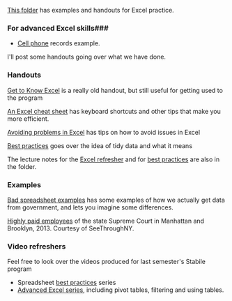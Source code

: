 [This folder](https://github.com/sarahcnyt/stabile/tree/master/xl) has examples and handouts for Excel practice. 

### For advanced Excel skills###
* [Cell phone](cellphones.xlsx?raw=true) records example.

I'll post some handouts going over what we have done.
### Handouts ###

[Get to Know Excel](XLGetKnow.pdf) is a really old handout, but still useful for getting used to the program

[An Excel cheat sheet](macxlcheatsheet.pdf) has keyboard shortcuts and other tips that make you more efficient.

[Avoiding problems in Excel](avoid-xl-problems.pdf) has tips on how to avoid issues in Excel

[Best practices](bestpractices_v2.pdf) goes over the idea of tidy data and what it means

The lecture notes for the [Excel refresher](https://github.com/sarahcnyt/stabile/blob/master/xl/lecturenotes-xlrefresher.md) and for [best practices](https://github.com/sarahcnyt/stabile/blob/master/xl/lecturenotes-tidydata.md) are also in the folder.

### Examples ###

[Bad spreadsheet examples](bad-spreadsheet-examples.xlsx) has some examples of how we actually get data from government, and lets you imagine some differences.

[Highly paid employees](nysupremect-highpayroll-nybrooklyn.xlsx) of the state Supreme Court in Manhattan and Brooklyn, 2013. Courtesy of SeeThroughNY.

### Video refreshers ###
Feel free to look over the videos produced for last semester's Stabile program

* Spreadsheet [best practices](https://www.youtube.com/playlist?list=PL-Je9dqyEF8YS7Cy8BppKg5zrhiQC__n6) series
* [Advanced Excel series](https://www.youtube.com/playlist?list=PL-Je9dqyEF8aBMPIHRtYdwuodsgJzIGpI), including pivot tables, filtering and using tables.